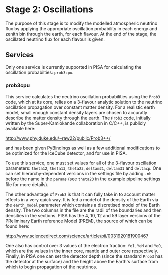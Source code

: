 # Stage 2: Oscillations

The purpose of this stage is to modify the modelled atmospheric neutrino flux by applying the appropriate oscillation probability in each energy and zenith bin through the earth, for each flavour.
At the end of the stage, the oscillated neutrino flux for each flavour is given.

## Services

Only one service is currently supported in PISA for calculating the oscillation probabilties: `prob3cpu`.

### prob3cpu

This service calculates the neutrino oscillation probabilities using the `Prob3` code, which at its core, relies on a 3-flavour analytic solution to the neutrino oscillation propagation over constant matter density.
For a realistic earth model, small enough constant density layers are chosen to accuratly describe the matter density through the earth.
The `Prob3` code, initially written by the Super-Kamiokande collaboration in C/C++, is publicly available here:

http://www.phy.duke.edu/~raw22/public/Prob3++/

and has been given PyBindings as well as a few additional modifications to be optimized for the IceCube detector, and for use in PISA.

To use this service, one must set values for all of the 3-flavour oscillation parameters: `theta12`, `theta13`, `theta23`, `deltam21`, `deltam31` and `deltacp`.
One can set hierarchy-dependent versions in the settings file by adding `.nh` before the name in the `params` (see `theta23` in the example pipeline settings file for more details).

The other advantage of `Prob3` is that it can fully take in to account matter effects in a very quick way.
It is fed a model of the density of the Earth via the `earth_model` parameter which contains a discretised model of the Earth density.
The two columns in the file are the radii of the boundaries and then densities in the sections.
PISA has the 4, 10, 12 and 59 layer versions of the PReliminary Earth reference Model (PREM), the source of which can be found here:

http://www.sciencedirect.com/science/article/pii/0031920181900467

One also has control over 3 values of the electron fraction: `YeI`, `YeM` and `YeO`, which are the values in the inner core, mantle and outer core respectively.
Finally, in PISA one can set the detector depth (since the standard `Prob3` has the detector at the surface) and the height above the Earth's surface from which to begin propagation of the neutrinos.
